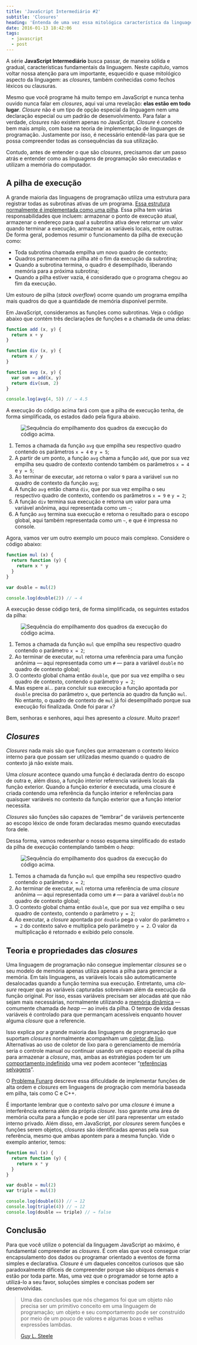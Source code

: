 ```yaml
---
title: 'JavaScript Intermediário #2'
subtitle: 'Closures'
heading: 'Entenda de uma vez essa mitológica característica da linguagem JavaScript'
date: 2016-01-13 18:42:06
tags:
  - javascript
  - post
---
```


A série **JavaScript Intermediário** busca passar, de maneira sólida e gradual, características fundamentais da linguagem. Neste capítulo, vamos voltar nossa atenção para um importante, esquecido e quase mitológico aspecto da linguagem: as <i lang="en">closures</i>, também conhecidas como fechos léxicos ou clausuras.

Mesmo que você programe há muito tempo em JavaScript e nunca tenha ouvido nunca falar em <i lang="en">closures</i>, aqui vai uma revelação: **elas estão em todo lugar**. <i lang="en">Closure</i> não é um tipo de opção especial da linguagem nem uma declaração especial ou um padrão de desenvolvimento. Para falar a verdade, <i lang="en">closures</i> não existem apenas no JavaScript. <i lang="en">Closure</i> é conceito bem mais amplo, com base na teoria de implementação de linguanges de programação. Justamente por isso, é necessário entendê-las para que se possa compreender todas as consequências da sua utilização.

Contudo, antes de entender o que são <i lang="en">closures</i>, precisamos dar um passo atrás e entender como as linguagens de programação são executadas e utilizam a memória do computador.

## A pilha de execução

A grande maioria das linguagens de programação utiliza uma estrutura para registrar todas as subrotinas ativas de um programa. [Essa estrutura normalmente é implementada como uma pilha](https://en.wikipedia.org/wiki/Stack-based_memory_allocation). Essa pilha tem várias responsabilidades que incluem: armazenar o ponto de execução atual, armazenar o endereço para qual a subrotina ativa deve retornar um valor quando terminar a execução, armazenar as variáveis locais, entre outras. De forma geral, podemos resumir o funcionamento da pilha de execução como:

- Toda subrotina chamada empilha um novo quadro de contexto;
- Quadros permanecem na pilha até o fim da execução da subrotina;
- Quando a subrotina termina, o quadro é desempilhado, liberando memória para a próxima subrotina;
- Quando a pilha estiver vazia, é considerado que o programa chegou ao fim da execução.

<aside>
<p>
Um estouro de pilha (<i lang="en">stack overflow</i>) ocorre quando um programa empilha mais quadros do que a quantidade de memória disponível permite.
</p>
</aside>

Em JavaScript, consideramos as funções como subrotinas. Veja o código abaixo que contém três declarações de funções e a chamada de uma delas:

```js
function add (x, y) {
  return x + y
}

function div (x, y) {
  return x / y
}

function avg (x, y) {
  var sum = add(x, y)
  return div(sum, 2)
}

console.log(avg(4, 5)) // → 4.5
```

A execução do código acima fará com que a pilha de execução tenha, de forma simplificada, os estados dado pela figura abaixo.

<figure>
  <img
    src="/images/2016-01-13-javascript-intermediario-2/stack1.svg"
    alt="Sequência do empilhamento dos quadros da execução do código acima."
    decoding="async"
    loading="lazy"
  />
</figure>

1. Temos a chamada da função `avg` que empilha seu respectivo quadro contendo os parâmetros `x = 4` e `y = 5`;
2. A partir de um ponto, a função `avg` chama a função `add`, que por sua vez empilha seu quadro de contexto contendo também os parâmetros `x = 4` e `y = 5`;
3. Ao terminar de executar, `add` retorna o valor `9` para a variável `sum` no quadro de contexto da função `avg`;
4. A função `avg` então chama `div`, que por sua vez empilha o seu respectivo quadro de contexto, contendo os parâmetros `x = 9` e `y = 2`;
5. A função `div` termina sua execução e retorna um valor para uma variável anônima, aqui representada como um `~`;
6. A função `avg` termina sua execução e retorna o resultado para o escopo global, aqui também representada como um `~`, e que é impressa no console.

Agora, vamos ver um outro exemplo um pouco mais complexo. Considere o código abaixo:

```js
function mul (x) {
  return function (y) {
    return x * y
  }
}

var double = mul(2)

console.log(double(2)) // → 4
```

A execução desse código terá, de forma simplificada, os seguintes estados da pilha:

<figure>
  <img
    src="/images/2016-01-13-javascript-intermediario-2/stack2.svg"
    alt="Sequência do empilhamento dos quadros da execução do código acima."
    decoding="async"
    loading="lazy"
  />
</figure>

1. Temos a chamada da função `mul` que empilha seu respectivo quadro contendo o parâmetro `x = 2`;
2. Ao terminar de executar, `mul` retorna uma referência para uma função anônima — aqui representada como um `#` — para a variável `double` no quadro de contexto global;
3. O contexto global chama então `double`, que por sua vez empilha o seu quadro de contexto, contendo o parâmetro `y = 2`;
4. Mas espere aí… para concluir sua execução a função apontada por `double` precisa do parâmetro `x`, que pertencia ao quadro da função `mul`. No entanto, o quadro de contexto de `mul` já foi desempilhado porque sua execução foi finalizada. Onde foi parar `x`?

Bem, senhoras e senhores, aqui lhes apresento a <i lang="en">closure</i>. Muito prazer!

## <i lang="en">Closures</i>

<i lang="en">Closures</i> nada mais são que funções que armazenam o contexto léxico interno para que possam ser utilizadas mesmo quando o quadro de contexto já não existe mais.

Uma <i lang="en">closure</i> acontece quando uma função é declarada dentro do escopo de outra e, além disso, a função interior referencia variáveis locais da função exterior. Quando a função exterior é executada, uma closure é criada contendo uma referência da função interior e referências para quaisquer variáveis no contexto da função exterior que a função interior necessita.

<aside>
<p>
<i lang="en">Closures</i> são funções são capazes de “lembrar” de variáveis pertencente ao escopo léxico de onde foram declaradas mesmo quando executadas fora dele.
</p>
</aside>

Dessa forma, vamos redesenhar o nosso esquema simplificado do estado da pilha de execução contemplando também o <i lang="en">heap</i>:

<figure>
  <img
    src="/images/2016-01-13-javascript-intermediario-2/stack3.svg"
    alt="Sequência do empilhamento dos quadros da execução do código acima."
    decoding="async"
    loading="lazy"
  />
</figure>

1. Temos a chamada da função `mul` que empilha seu respectivo quadro contendo o parâmetro `x = 2`;
2. Ao terminar de executar, `mul` retorna uma referência de uma <i lang="en">closure</i> anônima — aqui representada como um `#` — para a variável `double` no quadro de contexto global;
3. O contexto global chama então `double`, que por sua vez empilha o seu quadro de contexto, contendo o parâmetro `y = 2`;
4. Ao executar, a <i lang="en">closure</i> apontada por `double` pega o valor do parâmetro `x = 2` do contexto salvo e multiplica pelo parâmetro `y = 2`. O valor da multiplicação é retornado e exibido pelo console.

## Teoria e propriedades das <i lang="en">closures</i>

Uma linguagem de programação não consegue implementar <i lang="en">closures</i> se o seu modelo de memória apenas utiliza apenas a pilha para gerenciar a memória. Em tais linguagens, as variáveis locais são automaticamente desalocadas quando a função termina sua execução. Entretanto, uma <i lang="en">closure</i> requer que as variáveis capturadas sobrevivam além da execução da função original. Por isso, essas variáveis precisam ser alocadas até que não sejam mais necessárias, normalmente utilizando a [memória dinâmica](https://en.wikipedia.org/wiki/Memory_management#Dynamic_memory_allocation) — comumente chamada de <i lang="en">heap</i> — ao invés da pilha. O tempo de vida dessas variáveis é controlado para que permançam acessíveis enquanto houver alguma <i lang="en">closure</i> que a referencie.

Isso explica por a grande maioria das linguagens de programação que suportam <i lang="en">closures</i> normalmente acompanham um [coletor de lixo](<https://en.wikipedia.org/wiki/Garbage_collection_(computer_science)>). Alternativas ao uso de coletor de lixo para o gerenciamento de memória seria o controle manual ou continuar usando um espaço especial da pilha para armazenar a <i lang="en">closure</i>, mas, ambas as estratégias podem ter um [comportamento indefinido](https://en.wikipedia.org/wiki/Undefined_behavior) uma vez podem acontecer “[referências selvagens](https://pt.wikipedia.org/wiki/Apontador_pendente)”.

<aside>
<p>
O <a href="https://en.wikipedia.org/wiki/Funarg_problem">Problema Funarg</a> descreve essa dificuldade de implementar funções de alta ordem e <i lang="en">closures</i> em linguagens de progração com memória baseada em pilha, tais como C e C++.
</p>
</aside>

É importante lembrar que o contexto salvo por uma <i lang="en">closure</i> é imune a interferência externa além da própria <i lang="en">closure</i>. Isso garante uma área de memória oculta para a função e pode ser útil para representar um estado interno privado. Além disso, em JavaScript, por <i lang="en">closures</i> serem funções e funções serem objetos, <i lang="en">closures</i> são identificadas apenas pela sua referência, mesmo que ambas apontem para a mesma função. Vide o exemplo anterior, temos:

```js
function mul (x) {
  return function (y) {
    return x * y
  }
}

var double = mul(2)
var triple = mul(3)

console.log(double(6)) // → 12
console.log(triple(4)) // → 12
console.log(double == triple) // → false
```

## Conclusão

Para que você utilize o potencial da linguagem JavaScript ao máximo, é fundamental compreender as <i lang="en">closures</i>. É com elas que você consegue criar encapsulamento dos dados ou programar orientado a eventos de forma simples e declarativa. <i lang="en">Closure</i> é um daqueles conceitos curiosos que são paradoxalmente difíceis de compreender porque são ubíquos demais e estão por toda parte. Mas, uma vez que o programador se torne apto a utilizá-lo a seu favor, soluções simples e concisas podem ser desenvolvidas.

<blockquote cite="https://www.dreamsongs.com/ObjectsHaveNotFailedNarr.html">
<p>
Uma das conclusões que nós chegamos foi que um objeto não precisa ser um primitivo conceito em uma linguagem de programação; um objeto e seu comportamento pode ser construído por meio de um pouco de valores e algumas boas e velhas expressões lambdas.
</p>
<footer>
<a href="https://www.dreamsongs.com/ObjectsHaveNotFailedNarr.html">Guy L. Steele</a>
</footer>
</blockquote>
